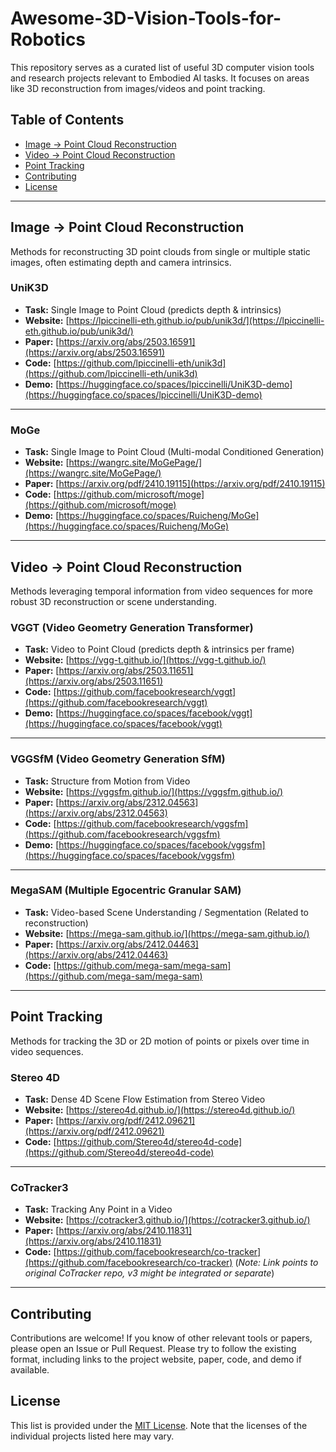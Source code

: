 # Awesome-3D-Vision-Tools-for-Robotics

This repository serves as a curated list of useful 3D computer vision tools and research projects relevant to Embodied AI tasks. It focuses on areas like 3D reconstruction from images/videos and point tracking.

## Table of Contents

*   [Image → Point Cloud Reconstruction](#image--point-cloud-reconstruction)
*   [Video → Point Cloud Reconstruction](#video--point-cloud-reconstruction)
*   [Point Tracking](#point-tracking)
*   [Contributing](#contributing)
*   [License](#license)

---

## Image → Point Cloud Reconstruction

Methods for reconstructing 3D point clouds from single or multiple static images, often estimating depth and camera intrinsics.

### UniK3D

*   **Task:** Single Image to Point Cloud (predicts depth & intrinsics)
*   **Website:** [https://lpiccinelli-eth.github.io/pub/unik3d/](https://lpiccinelli-eth.github.io/pub/unik3d/)
*   **Paper:** [https://arxiv.org/abs/2503.16591](https://arxiv.org/abs/2503.16591) 
*   **Code:** [https://github.com/lpiccinelli-eth/unik3d](https://github.com/lpiccinelli-eth/unik3d)
*   **Demo:** [https://huggingface.co/spaces/lpiccinelli/UniK3D-demo](https://huggingface.co/spaces/lpiccinelli/UniK3D-demo)

---

### MoGe

*   **Task:** Single Image to Point Cloud (Multi-modal Conditioned Generation)
*   **Website:** [https://wangrc.site/MoGePage/](https://wangrc.site/MoGePage/)
*   **Paper:** [https://arxiv.org/pdf/2410.19115](https://arxiv.org/pdf/2410.19115) 
*   **Code:** [https://github.com/microsoft/moge](https://github.com/microsoft/moge)
*   **Demo:** [https://huggingface.co/spaces/Ruicheng/MoGe](https://huggingface.co/spaces/Ruicheng/MoGe)

---

## Video → Point Cloud Reconstruction

Methods leveraging temporal information from video sequences for more robust 3D reconstruction or scene understanding.

### VGGT (Video Geometry Generation Transformer)

*   **Task:** Video to Point Cloud (predicts depth & intrinsics per frame)
*   **Website:** [https://vgg-t.github.io/](https://vgg-t.github.io/)
*   **Paper:** [https://arxiv.org/abs/2503.11651](https://arxiv.org/abs/2503.11651) 
*   **Code:** [https://github.com/facebookresearch/vggt](https://github.com/facebookresearch/vggt)
*   **Demo:** [https://huggingface.co/spaces/facebook/vggt](https://huggingface.co/spaces/facebook/vggt)

---

### VGGSfM (Video Geometry Generation SfM)

*   **Task:** Structure from Motion from Video
*   **Website:** [https://vggsfm.github.io/](https://vggsfm.github.io/)
*   **Paper:** [https://arxiv.org/abs/2312.04563](https://arxiv.org/abs/2312.04563)
*   **Code:** [https://github.com/facebookresearch/vggsfm](https://github.com/facebookresearch/vggsfm)
*   **Demo:** [https://huggingface.co/spaces/facebook/vggsfm](https://huggingface.co/spaces/facebook/vggsfm)

---

### MegaSAM (Multiple Egocentric Granular SAM)

*   **Task:** Video-based Scene Understanding / Segmentation (Related to reconstruction)
*   **Website:** [https://mega-sam.github.io/](https://mega-sam.github.io/)
*   **Paper:** [https://arxiv.org/abs/2412.04463](https://arxiv.org/abs/2412.04463) 
*   **Code:** [https://github.com/mega-sam/mega-sam](https://github.com/mega-sam/mega-sam)

---

## Point Tracking

Methods for tracking the 3D or 2D motion of points or pixels over time in video sequences.

### Stereo 4D

*   **Task:** Dense 4D Scene Flow Estimation from Stereo Video
*   **Website:** [https://stereo4d.github.io/](https://stereo4d.github.io/)
*   **Paper:** [https://arxiv.org/pdf/2412.09621](https://arxiv.org/pdf/2412.09621) 
*   **Code:** [https://github.com/Stereo4d/stereo4d-code](https://github.com/Stereo4d/stereo4d-code)

---

### CoTracker3

*   **Task:** Tracking Any Point in a Video
*   **Website:** [https://cotracker3.github.io/](https://cotracker3.github.io/)
*   **Paper:** [https://arxiv.org/abs/2410.11831](https://arxiv.org/abs/2410.11831) 
*   **Code:** [https://github.com/facebookresearch/co-tracker](https://github.com/facebookresearch/co-tracker) (*Note: Link points to original CoTracker repo, v3 might be integrated or separate*)

---

## Contributing

Contributions are welcome! If you know of other relevant tools or papers, please open an Issue or Pull Request. Please try to follow the existing format, including links to the project website, paper, code, and demo if available.

## License

This list is provided under the [MIT License](LICENSE). Note that the licenses of the individual projects listed here may vary.